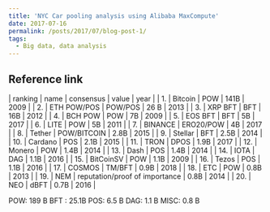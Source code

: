 ```yaml
---
title: 'NYC Car pooling analysis using Alibaba MaxCompute' 
date: 2017-07-16
permalink: /posts/2017/07/blog-post-1/
tags:
  - Big data, data analysis 
---
```


## Reference link 

| ranking |	name	| consensus    | value	 | year |
| 1.	  | Bitcoin	| POW	       | 141B	 | 2009 |
| 2.	  | ETH	POW/POS	| POW/POS      | 26 B	 | 2013 |
| 3.	  | XRP	BFT	| BFT          | 16B	 | 2012 |
| 4.	  | BCH	POW	| POW          | 7B	 | 2009 |
| 5.	  | EOS	BFT	| BFT          | 5B	 | 2017 |
| 6.	  | LITE	| POW	       | 5B	 | 2011 |
| 7.	  | BINANCE	| ERO20/POW    | 4B	 | 2017 |
| 8.	  | Tether	| POW/BITCOIN  | 2.8B	 | 2015 |
| 9.	  | Stellar	| BFT	       | 2.5B	 | 2014 |
| 10.	  | Cardano	| POS	       | 2.1B	 | 2015 |
| 11.	  | TRON	| DPOS	       | 1.9B	 | 2017 |
| 12.	  | Monero	| POW	       | 1.4B	 | 2014 |
| 13.	  | Dash	| POS	       | 1.4B	 | 2014 |
| 14.	  | IOTA	| DAG	       | 1.1B	 | 2016 |
| 15.	  | BitCoinSV	| POW	       | 1.1B	 | 2009 |
| 16.	  | Tezos	| POS	       | 1.1B	 | 2016 |
| 17.	  | COSMOS	| TM/BFT       | 0.9B	 | 2018 |
| 18.	  | ETC	        | POW	       | 0.8B	 | 2013 |
| 19.	  | NEM	        | reputation/proof of importance |	0.8B |	2014 |
| 20.	  | NEO	        | dBFT	       | 0.7B	| 2016 |

POW: 189 B
BFT : 25.1B
POS: 6.5 B
DAG: 1.1 B
MISC: 0.8 B

